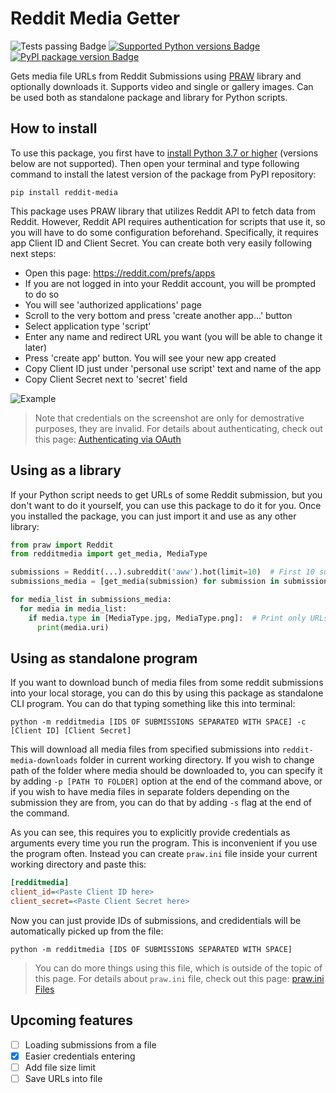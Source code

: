 # Reddit Media Getter

![Tests passing Badge](https://github.com/capsey/reddit-media-py/actions/workflows/tests.yml/badge.svg)
[![Supported Python versions Badge](https://img.shields.io/pypi/pyversions/reddit-media)](https://pypi.org/project/reddit-media/)
[![PyPI package version Badge](https://img.shields.io/pypi/v/reddit-media)](https://pypi.org/project/reddit-media/)

Gets media file URLs from Reddit Submissions using [PRAW](https://github.com/praw-dev/praw) library and optionally downloads it. Supports video and single or gallery images. Can be used both as standalone package and library for Python scripts.

## How to install

To use this package, you first have to [install Python 3.7 or higher](https://www.python.org/downloads/) (versions below are not supported). Then open your terminal and type following command to install the latest version of the package from PyPI repository:

```
pip install reddit-media
```

This package uses PRAW library that utilizes Reddit API to fetch data from Reddit. However, Reddit API requires authentication for scripts that use it, so you will have to do some configuration beforehand. Specifically, it requires app Client ID and Client Secret. You can create both very easily following next steps:

- Open this page: https://reddit.com/prefs/apps
- If you are not logged in into your Reddit account, you will be prompted to do so
- You will see 'authorized applications' page
- Scroll to the very bottom and press 'create another app...' button
- Select application type 'script'
- Enter any name and redirect URL you want (you will be able to change it later)
- Press 'create app' button. You will see your new app created
- Copy Client ID just under 'personal use script' text and name of the app
- Copy Client Secret next to 'secret' field

![Example](https://user-images.githubusercontent.com/46106832/166102158-c9df28c2-385e-4de9-a8db-c5e2831f2d3f.png)

> Note that credentials on the screenshot are only for demostrative purposes, they are invalid. For details about authenticating, check out this page: [Authenticating via OAuth](https://praw.readthedocs.io/en/stable/getting_started/authentication.html)

## Using as a library

If your Python script needs to get URLs of some Reddit submission, but you don't want to do it yourself, you can use this package to do it for you. Once you installed the package, you can just import it and use as any other library:

```python
from praw import Reddit
from redditmedia import get_media, MediaType

submissions = Reddit(...).subreddit('aww').hot(limit=10)  # First 10 submissions on r/aww
submissions_media = [get_media(submission) for submission in submissions]

for media_list in submissions_media:
  for media in media_list:
    if media.type in [MediaType.jpg, MediaType.png]:  # Print only URLs of images
      print(media.uri)
```

## Using as standalone program

If you want to download bunch of media files from some reddit submissions into your local storage, you can do this by using this package as standalone CLI program. You can do that typing something like this into terminal:

```console
python -m redditmedia [IDS OF SUBMISSIONS SEPARATED WITH SPACE] -c [Client ID] [Client Secret]
```

This will download all media files from specified submissions into `reddit-media-downloads` folder in current working directory. If you wish to change path of the folder where media should be downloaded to, you can specify it by adding `-p [PATH TO FOLDER]` option at the end of the command above, or if you wish to have media files in separate folders depending on the submission they are from, you can do that by adding `-s` flag at the end of the command.

As you can see, this requires you to explicitly provide credentials as arguments every time you run the program. This is inconvenient if you use the program often. Instead you can create `praw.ini` file inside your current working directory and paste this:

```ini
[redditmedia]
client_id=<Paste Client ID here>
client_secret=<Paste Client Secret here>
```

Now you can just provide IDs of submissions, and credidentials will be automatically picked up from the file:

```console
python -m redditmedia [IDS OF SUBMISSIONS SEPARATED WITH SPACE]
```

> You can do more things using this file, which is outside of the topic of this page. For details about `praw.ini` file, check out this page: [praw.ini Files](https://praw.readthedocs.io/en/stable/getting_started/configuration/prawini.html)

## Upcoming features

- [ ] Loading submissions from a file
- [x] Easier credentials entering
- [ ] Add file size limit
- [ ] Save URLs into file
